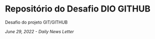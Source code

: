 # Repositório do Desafio DIO GITHUB
Desafio do projeto GIT/GITHUB

*June 29, 2022 - Daily News Letter* 

